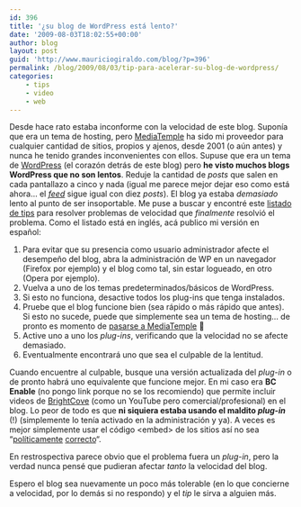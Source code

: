 ```yaml
---
id: 396
title: '¿su blog de WordPress está lento?'
date: '2009-08-03T18:02:55+00:00'
author: blog
layout: post
guid: 'http://www.mauriciogiraldo.com/blog/?p=396'
permalink: /blog/2009/08/03/tip-para-acelerar-su-blog-de-wordpress/
categories:
    - tips
    - video
    - web
---
```


Desde hace rato estaba inconforme con la velocidad de este blog. Suponía que era un tema de hosting, pero [MediaTemple](http://www.mediatemple.net/go/order/?refdom=pingpongestudio.com) ha sido mi proveedor para cualquier cantidad de sitios, propios y ajenos, desde 2001 (o aún antes) y nunca he tenido grandes inconvenientes con ellos. Supuse que era un tema de [WordPress](http://wordpress.org/) (el corazón detrás de este blog) pero **he visto muchos blogs WordPress que no son lentos**. Reduje la cantidad de *posts* que salen en cada pantallazo a cinco y nada (igual me parece mejor dejar eso como está ahora… el [*feed*](http://feeds.feedburner.com/mgablog) sigue igual con diez *posts*). El blog ya estaba *demasiado* lento al punto de ser insoportable. Me puse a buscar y encontré este [listado de tips](http://www.idano.net/nailing-down-slow-performance-in-wordpress-74.htm "Nailing Down Slow Performance in WordPress") para resolver problemas de velocidad que *finalmente* resolvió el problema. Como el listado está en inglés, acá publico mi versión en español:

1. Para evitar que su presencia como usuario administrador afecte el desempeño del blog, abra la administración de WP en un navegador (Firefox por ejemplo) y el blog como tal, sin estar logueado, en otro (Opera por ejemplo).
2. Vuelva a uno de los temas predeterminados/básicos de WordPress.
3. Si esto no funciona, desactive todos los plug-ins que tenga instalados.
4. Pruebe que el blog funcione bien (sea rápido o más rápido que antes). Si esto no sucede, puede que simplemente sea un tema de hosting… de pronto es momento de [pasarse a MediaTemple](http://www.mediatemple.net/go/order/?refdom=pingpongestudio.com) 🙂
5. Active uno a uno los *plug-ins*, verificando que la velocidad no se afecte demasiado.
6. Eventualmente encontrará uno que sea el culpable de la lentitud.

Cuando encuentre al culpable, busque una versión actualizada del *plug-in* o de pronto habrá uno equivalente que funcione mejor. En mi caso era **BC Enable** (no pongo link porque no se los recomiendo) que permite incluir videos de [BrightCove](http://www.brightcove.com/) (como un YouTube pero comercial/profesional) en el blog. Lo peor de todo es que **ni siquiera estaba usando el maldito *plug-in*** (!) (simplemente lo tenía activado en la administración y ya). A veces es mejor simplemente usar el código &lt;embed&gt; de los sitios así no sea “[políticamente](http://www.alistapart.com/articles/flashsatay "Flash Satay: Embedding Flash While Supporting Standards") [correcto](http://www.alistapart.com/articles/byebyeembed "Bye Bye Embed")“.

En restrospectiva parece obvio que el problema fuera un *plug-in*, pero la verdad nunca pensé que pudieran afectar *tanto* la velocidad del blog.

Espero el blog sea nuevamente un poco más tolerable (en lo que concierne a velocidad, por lo demás si no respondo) y el *tip* le sirva a alguien más.